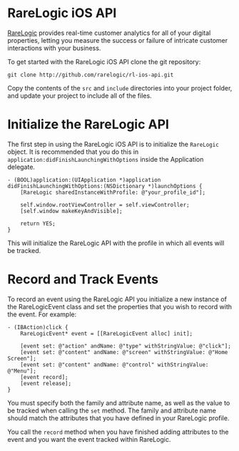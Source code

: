 RareLogic iOS API
=================

[RareLogic](http://rarelogic.com) provides real-time customer analytics for all of your digital properties, letting you measure the success or failure of intricate customer interactions with your business.

To get started with the RareLogic iOS API clone the git repository:

    git clone http://github.com/rarelogic/rl-ios-api.git

Copy the contents of the `src` and `include` directories into your project folder, and update your project to include all of the files.

Initialize the RareLogic API
============================

The first step in using the RareLogic iOS API is to initialize the `RareLogic` object. It is recommended that you do this in `application:didFinishLaunchingWithOptions` inside the Application delegate.

    - (BOOL)application:(UIApplication *)application didFinishLaunchingWithOptions:(NSDictionary *)launchOptions {
        [RareLogic sharedInstanceWithProfile: @"your_profile_id"];
    
        self.window.rootViewController = self.viewController;
        [self.window makeKeyAndVisible];
	
        return YES;
    }

This will initialize the RareLogic API with the profile in which all events will be tracked.

Record and Track Events
=======================

To record an event using the RareLogic API you initialize a new instance of the RareLogicEvent class and set the properties that you wish to record with the event. For example:

    - (IBAction)click {
        RareLogicEvent* event = [[RareLogicEvent alloc] init];
    
        [event set: @"action" andName: @"type" withStringValue: @"click"];
        [event set: @"content" andName: @"screen" withStringValue: @"Home Screen"];
        [event set: @"content" andName: @"control" withStringValue: @"Menu"];
        [event record];
        [event release];
    }

You must specify both the family and attribute name, as well as the value to be tracked when calling the `set` method. The family and attribute name should match the attributes that you have defined in your RareLogic profile.

You call the `record` method when you have finished adding attributes to the event and you want the event tracked within RareLogic.